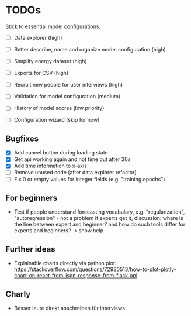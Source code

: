 # TODOs

Stick to essential model configurations.

- [ ] Data explorer (high)
- [ ] Better describe, name and organize model configuration (high)
- [ ] Simplify energy dataset (high)
- [ ] Exports for CSV (high)
- [ ] Recruit new people for user interviews (high)

- [ ] Validation for model configuration (medium)
- [ ] History of model scores (low priority)
- [ ] Configuration wizard (skip for now)

## Bugfixes

- [x] Add cancel button during loading state
- [x] Get api working again and not time out after 30s
- [x] Add time information to x-axis
- [ ] Remove unused code (after data explorer refactor)
- [ ] Fix 0 or empty values for integer fields (e.g. "training.epochs")

## For beginners

- Test if people understand forecasting vocabulary, e.g. "regularization", "autoregression" - not a problem if experts get it, discussion: where is the line between expert and beginner? and how do such tools differ for experts and beginners? -> show help


## Further ideas

- Explainable charts directly via python plot: https://stackoverflow.com/questions/72930513/how-to-plot-plotly-chart-on-react-from-json-response-from-flask-api


## Charly

- Besser leute direkt anschreiben für interviews
